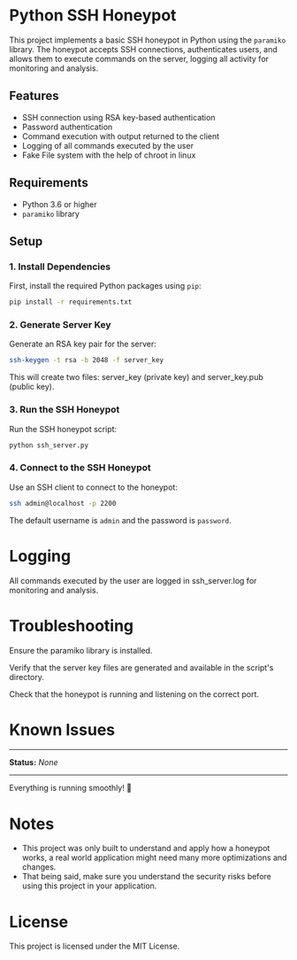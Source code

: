 # Python SSH Honeypot

This project implements a basic SSH honeypot in Python using the `paramiko` library. The honeypot accepts SSH connections, authenticates users, and allows them to execute commands on the server, logging all activity for monitoring and analysis.

## Features

- SSH connection using RSA key-based authentication
- Password authentication
- Command execution with output returned to the client
- Logging of all commands executed by the user
- Fake File system with the help of chroot in linux

## Requirements

- Python 3.6 or higher
- `paramiko` library

## Setup

### 1. Install Dependencies

First, install the required Python packages using `pip`:

```bash
pip install -r requirements.txt
```

### 2. Generate Server Key

Generate an RSA key pair for the server:

```bash
ssh-keygen -t rsa -b 2048 -f server_key
```

This will create two files: server_key (private key) and server_key.pub (public key).

### 3. Run the SSH Honeypot
Run the SSH honeypot script:

```bash
python ssh_server.py
```

### 4. Connect to the SSH Honeypot
Use an SSH client to connect to the honeypot:

```bash
ssh admin@localhost -p 2200
```

The default username is `admin` and the password is `password`.

# Logging
All commands executed by the user are logged in ssh_server.log for monitoring and analysis.

# Troubleshooting
Ensure the paramiko library is installed.

Verify that the server key files are generated and available in the script's directory.

Check that the honeypot is running and listening on the correct port.

# Known Issues

---

**Status:** _None_

---

Everything is running smoothly! 🚀

# Notes
- This project was only built to understand and apply how a honeypot works, a real world application might need many more optimizations and changes.
- That being said, make sure you understand the security risks before using this project in your application.
# License
This project is licensed under the MIT License.
